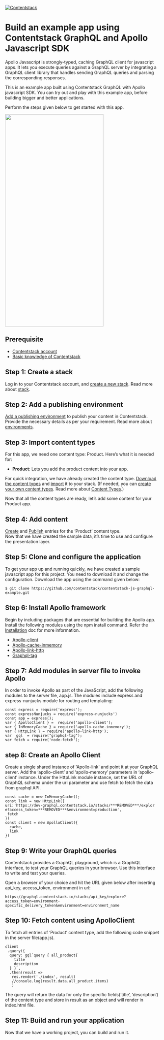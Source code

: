 [![Contentstack](https://www.contentstack.com/docs/static/images/contentstack.png)](https://www.contentstack.com/)

# Build an example app using Contentstack GraphQL and Apollo Javascript SDK

Apollo Javascript is strongly-typed, caching GraphQL client for javascript apps. It lets you execute queries against a GraphQL server by integrating a GraphQL client library that handles sending GraphQL queries and parsing the corresponding responses.

This is an example app built using Contentstack GraphQL with Apollo javascript SDK. You can try out and play with this example app, before building bigger and better applications.

Perform the steps given below to get started with this app.


<img src='https://github.com/contentstack/contentstack-js-graphql-example/raw/master/views/product_list.png' width='320' height='690'/>


## Prerequisite

-   [Contentstack account](https://app.contentstack.com/)
-   [Basic knowledge of Contentstack](https://www.contentstack.com/docs/)
    
## Step 1: Create a stack
Log in to your Contentstack account, and [create a new stack](https://www.contentstack.com/docs/guide/stack#create-a-new-stack). Read more about [stack](https://www.contentstack.com/docs/guide/stack).

## Step 2: Add a publishing environment
[Add a publishing environment](https://www.contentstack.com/docs/guide/environments#add-an-environment) to publish your content in Contentstack. Provide the necessary details as per your requirement. Read more about [environments](https://www.contentstack.com/docs/guide/environments).

## Step 3: Import content types
For this app, we need one content type: Product. Here’s what it is needed for:  

-   **Product**: Lets you add the product content into your app.  

For quick integration, we have already created the content type. [Download the content types](https://github.com/contentstack/contentstack-ios-graphql-example/raw/master/contentstack-graphql-example-app/ContentTypes.zip) and [import](https://www.contentstack.com/docs/guide/content-types#importing-a-content-type) it to your stack. (If needed, you can [create your own content types](https://www.contentstack.com/docs/guide/content-types#creating-a-content-type). Read more about [Content Types](https://www.contentstack.com/docs/guide/content-types).)



Now that all the content types are ready, let’s add some content for your Product app.

## Step 4: Add content
[Create](https://www.contentstack.com/docs/guide/content-management#add-a-new-entry) and [Publish](https://www.contentstack.com/docs/guide/content-management#publish-an-entry) entries for the ‘Product’ content type.  
Now that we have created the sample data, it’s time to use and configure the presentation layer.

## Step 5: Clone and configure the application
To get your app up and running quickly, we have created a sample javascript app for this project. You need to download it and change the configuration. Download the app using the command given below:

```
$ git clone https://github.com/contentstack/contentstack-js-graphql-example.git
```

## Step 6: Install Apollo framework
Begin by including packages that are essential for building the Apollo app. Install the following modules using the npm install command. Refer the [Installation](https://www.apollographql.com/docs/ios/installation.html#installing-framework) doc for more information.
 -   [Apollo-client](https://www.npmjs.com/package/apollo-client)
 -   [Apollo-cache-inmemory](https://www.npmjs.com/package/apollo-cache-inmemory)
 -   [Apollo-link-http](https://www.npmjs.com/package/apollo-link-http)
 -   [Graphql-tag](https://www.npmjs.com/package/graphql-tag)

## Step 7: Add modules in server file to invoke Apollo
In order to invoke Apollo as part of the JavaScript, add the following modules to the server file, app.js. The modules include express and express-nunjucks module for routing and templating:

```
const express = require('express');
const expressNunjucks = require('express-nunjucks')
const app = express();
var { ApolloClient } =  require('apollo-client');
var { InMemoryCache } = require('apollo-cache-inmemory');
var { HttpLink } = require('apollo-link-http');
var  gql  = require("graphql-tag");
var fetch = require('node-fetch');
```

## step 8: Create an Apollo Client
Create a single shared instance of 'Apollo-link' and point it at your GraphQL server. Add the ‘apollo-client’ and ‘apollo-memory’ parameters in ‘apollo-client’ instance. Under the HttpLink module instance, set the URL of GraphQL schema under the uri parameter and use fetch to fetch the data from graphql API.

```
const cache = new InMemoryCache();
const link = new HttpLink({
uri:'https://dev-graphql.contentstack.io/stacks/***REMOVED***/explor  e?access_token=***REMOVED***&environment=production',
 fetch
})
const client = new ApolloClient({
  cache,
  link
})
```


## Step 9: Write your GraphQL queries

Contentstack provides a GraphQL playground, which is a GraphiQL interface, to test your GraphQL queries in your browser. Use this interface to write and test your queries.

Open a browser of your choice and hit the URL given below after inserting api_key, access_token, environment in url:
```
https://graphql.contentstack.io/stacks/api_key/explore?access_token=environment-specific_delivery_token&environment=environment_name
  ```


## Step 10: Fetch content using ApolloClient
To fetch all entries of ‘Product’ content type, add the following code snippet in the server file(app.js).

```
client
 .query({
  query: gql`query { all_product{
    title
    description
  } }`,
  .then(result =>
   res.render('./index', result)
   //console.log(result.data.all_product.items)
   )

```

The query will return the data for only the specific fields(‘title’, ‘description’) of the content type and store in result as an object and will render in index.html file.


## Step 11:  Build and run your application
Now that we have a working project, you can build and run it.